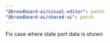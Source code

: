 ```yaml
---
"@breadboard-ai/visual-editor": patch
"@breadboard-ai/shared-ui": patch
---
```


Fix case where stale port data is shown
